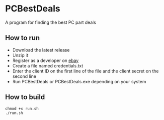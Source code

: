 # PCBestDeals

A program for finding the best PC part deals

## How to run

- Download the latest release
- Unzip it
- Register as a developer on [ebay](https://developer.ebay.com/)
- Create a file named credentials.txt
- Enter the client ID on the first line of the file and the client secret on the second line
- Run PCBestDeals or PCBestDeals.exe depending on your system

## How to build

```
chmod +x run.sh
./run.sh
```
